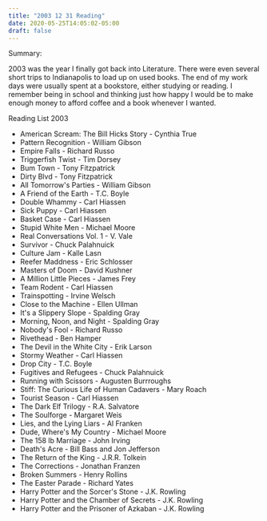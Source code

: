 ```yaml
---
title: "2003 12 31 Reading"
date: 2020-05-25T14:05:02-05:00
draft: false
---
```


Summary:

2003 was the year I finally got back into Literature. There were even several short trips to Indianapolis to load up on used books. The end of my work days were usually spent at a bookstore, either studying or reading. I remember being in school and thinking just how happy I would be to make enough money to afford coffee and a book whenever I wanted.


Reading List 2003

* American Scream: The Bill Hicks Story - Cynthia True
* Pattern Recognition - William Gibson
* Empire Falls - Richard Russo
* Triggerfish Twist - Tim Dorsey
* Bum Town - Tony Fitzpatrick
* Dirty Blvd - Tony Fitzpatrick
* All Tomorrow's Parties - William Gibson
* A Friend of the Earth - T.C. Boyle
* Double Whammy - Carl Hiassen
* Sick Puppy - Carl Hiassen
* Basket Case - Carl Hiassen
* Stupid White Men - Michael Moore
* Real Conversations Vol. 1 - V. Vale
* Survivor - Chuck Palahnuick
* Culture Jam - Kalle Lasn
* Reefer Maddness - Eric Schlosser
* Masters of Doom - David Kushner
* A Million Little Pieces - James Frey
* Team Rodent - Carl Hiassen
* Trainspotting - Irvine Welsch
* Close to the Machine - Ellen Ullman
* It's a Slippery Slope - Spalding Gray
* Morning, Noon, and Night - Spalding Gray
* Nobody's Fool - Richard Russo
* Rivethead - Ben Hamper
* The Devil in the White City - Erik Larson
* Stormy Weather - Carl Hiassen
* Drop City - T.C. Boyle
* Fugitives and Refugees - Chuck Palahnuick
* Running with Scissors - Augusten Burrroughs
* Stiff: The Curious Life of Human Cadavers - Mary Roach
* Tourist Season - Carl Hiassen
* The Dark Elf Trilogy - R.A. Salvatore
* The Soulforge - Margaret Weis
* Lies, and the Lying Liars - Al Franken
* Dude, Where's My Country - Michael Moore
* The 158 lb Marriage - John Irving
* Death's Acre - Bill Bass and Jon Jefferson
* The Return of the King - J.R.R. Tolkein
* The Corrections - Jonathan Franzen
* Broken Summers - Henry Rollins
* The Easter Parade - Richard Yates
* Harry Potter and the Sorcer's Stone - J.K. Rowling
* Harry Potter and the Chamber of Secrets - J.K. Rowling
* Harry Potter and the Prisoner of Azkaban - J.K. Rowling

